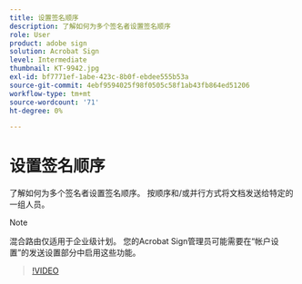 ```yaml
---
title: 设置签名顺序
description: 了解如何为多个签名者设置签名顺序
role: User
product: adobe sign
solution: Acrobat Sign
level: Intermediate
thumbnail: KT-9942.jpg
exl-id: bf7771ef-1abe-423c-8b0f-ebdee555b53a
source-git-commit: 4ebf9594025f98f0505c58f1ab43fb864ed51206
workflow-type: tm+mt
source-wordcount: '71'
ht-degree: 0%

---
```


# 设置签名顺序

了解如何为多个签名者设置签名顺序。 按顺序和/或并行方式将文档发送给特定的一组人员。

>[!NOTE]
>
>混合路由仅适用于企业级计划。 您的Acrobat Sign管理员可能需要在“帐户设置”的发送设置部分中启用这些功能。

>[!VIDEO](https://video.tv.adobe.com/v/342249?quality=12&learn=on&hidetitle=true)
